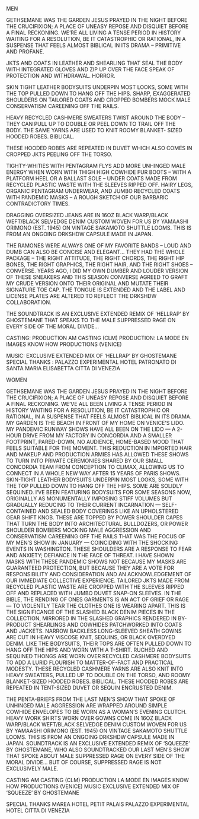 MEN

GETHSEMANE WAS THE GARDEN JESUS PRAYED IN THE NIGHT BEFORE THE CRUCIFIXION; A PLACE OF UNEASY REPOSE AND DISQUIET BEFORE A FINAL RECKONING. WE’RE ALL LIVING A TENSE PERIOD IN HISTORY WAITING FOR A RESOLUTION, BE IT CATASTROPHIC OR RATIONAL, IN A SUSPENSE THAT FEELS ALMOST BIBLICAL IN ITS DRAMA – PRIMITIVE AND PROFANE.

JKTS AND COATS IN LEATHER AND SHEARLING THAT SEAL THE BODY WITH INTEGRATED GLOVES AND ZIP UP OVER THE FACE SPEAK OF PROTECTION AND WITHDRAWAL. HORROR.

SKIN TIGHT LEATHER BODYSUITS UNDERPIN MOST LOOKS, SOME WITH THE TOP PULLED DOWN TO HANG OFF THE HIPS. SHARP, EXAGGERATED SHOULDERS ON TAILORED COATS AND CROPPED BOMBERS MOCK MALE CONSERVATISM CAREENING OFF THE RAILS.

HEAVY RECYCLED CASHMERE SWEATERS TWIST AROUND THE BODY – THEY CAN PULL UP TO DOUBLE OR PEEL DOWN TO TRAIL OFF THE BODY. THE SAME YARNS ARE USED TO KNIT ROOMY BLANKET- SIZED HOODED ROBES. BIBLICAL.

THESE HOODED ROBES ARE REPEATED IN DUVET WHICH ALSO COMES IN CROPPED JKTS PEELING OFF THE TORSO.

TIGHTY-WHITIES WITH PENTAGRAM FLYS ADD MORE UNHINGED MALE ENERGY WHEN WORN WITH THIGH HIGH COWHIDE FUR BOOTS – WITH A PLATFORM HEEL OR A BALLAST SOLE – UNDER COATS MADE FROM RECYCLED PLASTIC WASTE WITH THE SLEEVES RIPPED OFF. HAIRY LEGS, ORGANIC PENTAGRAM UNDERWEAR, AND JUMBO RECYCLED COATS WITH PANDEMIC MASKS – A ROUGH SKETCH OF OUR BARBARIC CONTRADICTORY TIMES.

DRAGGING OVERSIZED JEANS ARE IN 16OZ BLACK WARP/BLACK WEFT/BLACK SELVEDGE DENIM CUSTOM WOVEN FOR US BY YAMAASHI ORIMONO (EST. 1945) ON VINTAGE SAKAMOTO SHUTTLE LOOMS. THIS IS FROM AN ONGOING DRKSHDW CAPSULE MADE IN JAPAN.

THE RAMONES WERE ALWAYS ONE OF MY FAVORITE BANDS – LOUD AND DUMB CAN ALSO BE CONCISE AND ELEGANT... THEY HAD THE WHOLE PACKAGE – THE RIGHT ATTITUDE, THE RIGHT CHORDS, THE RIGHT HIP BONES, THE RIGHT GRAPHICS, THE RIGHT HAIR, AND THE RIGHT SHOES – CONVERSE. YEARS AGO, I DID MY OWN DUMBER AND LOUDER VERSION OF THESE SNEAKERS AND THIS SEASON CONVERSE AGREED TO GRAFT MY CRUDE VERSION ONTO THEIR ORIGINAL AND MUTATE THEIR SIGNATURE TOE CAP. THE TONGUE IS EXTENDED AND THE LABEL AND LICENSE PLATES ARE ALTERED TO REFLECT THE DRKSHDW COLLABORATION.

THE SOUNDTRACK IS AN EXCLUSIVE EXTENDED REMIX OF ‘HELLRAP’ BY GHOSTEMANE THAT SPEAKS TO THE MALE SUPPRESSED RAGE ON EVERY SIDE OF THE MORAL DIVIDE...

CASTING:  PRODUCTION AM CASTING (CLM)
PRODUCTION:  LA MODE EN IMAGES KNOW HOW PRODUCTIONS (VENICE)

MUSIC:  EXCLUSIVE EXTENDED MIX OF ‘HELLRAP’ BY GHOSTEMANE 
SPECIAL THANKS : PALAZZO EXPERIMENTAL HOTEL
PATRONATO DI SANTA MARIA ELISABETTA
CITTA DI VENEZIA

WOMEN

GETHSEMANE WAS THE GARDEN JESUS PRAYED IN THE NIGHT BEFORE THE CRUCIFIXION; A PLACE OF UNEASY REPOSE AND DISQUIET BEFORE A FINAL RECKONING. WE’VE ALL BEEN LIVING A TENSE PERIOD IN HISTORY WAITING FOR A RESOLUTION, BE IT CATASTROPHIC OR RATIONAL, IN A SUSPENSE THAT FEELS ALMOST BIBLICAL IN ITS DRAMA.
MY GARDEN IS THE BEACH IN FRONT OF MY HOME ON VENICE’S LIDO. MY PANDEMIC RUNWAY SHOWS HAVE ALL BEEN ON THE LIDO — A 2-HOUR DRIVE FROM MY FACTORY IN CONCORDIA AND A SMALLER FOOTPRINT, PARED-DOWN, NO AUDIENCE, HOME-BASED MOOD THAT FEELS SUITABLE FOR THE MOMENT. THIS REDUCTION IN IMPORTED HAIR AND MAKEUP AND PRODUCTION ARMIES HAS ALLOWED THESE SHOWS TO TURN INTO PRIVATE CEREMONIES SHARED BY OUR SMALL CONCORDIA TEAM FROM CONCEPTION TO CLIMAX, ALLOWING US TO CONNECT IN A WHOLE NEW WAY AFTER 15 YEARS OF PARIS SHOWS.
SKIN-TIGHT LEATHER BODYSUITS UNDERPIN MOST LOOKS, SOME WITH THE TOP PULLED DOWN TO HANG OFF THE HIPS. SOME ARE SOLIDLY SEQUINED. I’VE BEEN FEATURING BODYSUITS FOR SOME SEASONS NOW, ORIGINALLY AS MONUMENTALLY IMPOSING STIFF VOLUMES BUT GRADUALLY REDUCING TO THEIR CURRENT INCARNATION — SELF-CONTAINED AND SEALED BODY COVERINGS LIKE AN UPHOLSTERED GEAR SHIFT KNOB.
THESE ARE TOPPED BY POWER SHOULDER CAPES THAT TURN THE BODY INTO ARCHITECTURAL BULLDOZERS, OR POWER SHOULDER BOMBERS MOCKING MALE AGGRESSION AND CONSERVATISM CAREENING OFF THE RAILS THAT WAS THE FOCUS OF MY MEN’S SHOW IN JANUARY — COINCIDING WITH THE SHOCKING EVENTS IN WASHINGTON.
THESE SHOULDERS ARE A RESPONSE TO FEAR AND ANXIETY; DEFIANCE IN THE FACE OF THREAT. I HAVE SHOWN MASKS WITH THESE PANDEMIC SHOWS NOT BECAUSE MY MASKS ARE GUARANTEED PROTECTION, BUT BECAUSE THEY ARE A VOTE FOR RESPONSIBILITY AND CONSIDERATION AND AN ACKNOWLEDGEMENT OF OUR IMMEDIATE COLLECTIVE EXPERIENCE.
TAILORED JKTS MADE FROM RECYCLED PLASTIC WASTE ARE CROPPED WITH THE SLEEVES RIPPED OFF AND REPLACED WITH JUMBO DUVET SNAP-ON SLEEVES.
IN THE BIBLE, THE RENDING OF ONES GARMENTS IS AN ACT OF GRIEF OR RAGE — TO VIOLENTLY TEAR THE CLOTHES ONE IS WEARING APART. THIS IS THE SIGNIFICANCE OF THE SLASHED BLACK DENIM PIECES IN THE COLLECTION, MIRRORED IN THE SLASHED GRAPHICS RENDERED IN BY- PRODUCT SHEARLINGS AND COWHIDES PATCHWORKED INTO COATS AND JACKETS.
NARROW BACKLESS LONG-SLEEVED SHEATH GOWNS ARE CUT IN HEAVY VISCOSE KNIT, SEQUINS, OR BLACK OVERDYED DENIM. LIKE THE BODYSUITS, THEIR TOPS ARE OFTEN PULLED DOWN TO HANG OFF THE HIPS AND WORN WITH A T-SHIRT.
RUCHED AND SEQUINED THONGS ARE WORN OVER RECYCLED CASHMERE BODYSUITS TO ADD A LURID FLOURISH TO MATTER-OF-FACT AND PRACTICAL MODESTY. THESE RECYCLED CASHMERE YARNS ARE ALSO KNIT INTO HEAVY SWEATERS, PULLED UP TO DOUBLE ON THE TORSO, AND ROOMY BLANKET-SIZED HOODED ROBES. BIBLICAL. THESE HOODED ROBES ARE REPEATED IN TENT-SIZED DUVET OR SEQUIN ENCRUSTED DENIM.

THE PENTA-BRIEFS FROM THE LAST MEN’S SHOW THAT SPOKE OF UNHINGED MALE AGGRESSION ARE WRAPPED AROUND SIMPLE COWHIDE ENVELOPES TO BE WORN AS A WOMAN’S EVENING CLUTCH.
HEAVY WORK SHIRTS WORN OVER GOWNS COME IN 16OZ BLACK WARP/BLACK WEFT/BLACK SELVEDGE DENIM CUSTOM WOVEN FOR US BY YAMAASHI ORIMONO (EST. 1945) ON VINTAGE SAKAMOTO SHUTTLE LOOMS. THIS IS FROM AN ONGOING DRKSHDW CAPSULE MADE IN JAPAN.
SOUNDTRACK IS AN EXCLUSIVE EXTENDED REMIX OF ‘SQUEEZE’ BY GHOSTEMANE, WHO ALSO SOUNDTRACKED OUR LAST MEN’S SHOW THAT SPOKE ABOUT MALE SUPPRESSED RAGE ON EVERY SIDE OF THE MORAL DIVIDE... BUT OF COURSE, SUPPRESSED RAGE IS NOT EXCLUSIVELY MALE.

CASTING                  AM CASTING (CLM)
PRODUCTION          LA MODE EN IMAGES
                                  KNOW HOW PRODUCTIONS (VENICE)
MUSIC                      EXCLUSIVE EXTENDED 
                                  MIX OF ‘SQUEEZE’ 
                                  BY GHOSTEMANE

SPECIAL THANKS   MAREA HOTEL PETIT PALAIS
                                  PALAZZO EXPERIMENTAL 
                                  HOTEL
                                  CITTA DI VENEZIA
